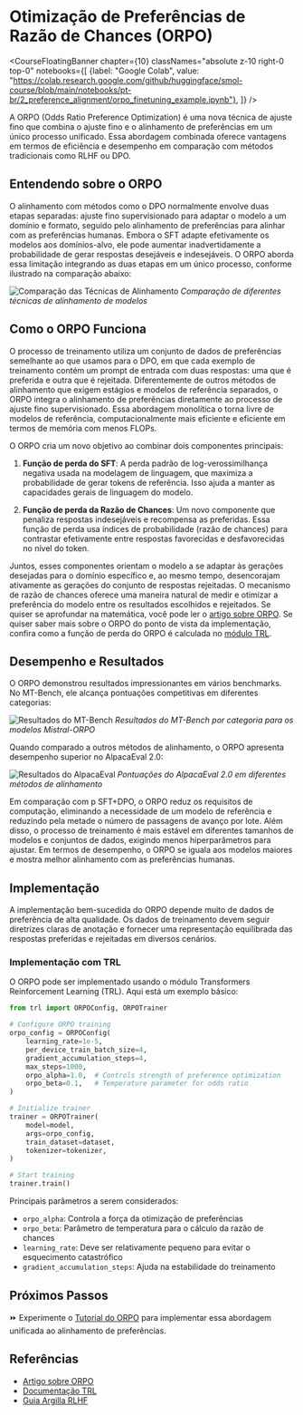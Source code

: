# Otimização de Preferências de Razão de Chances (ORPO)

<CourseFloatingBanner chapter={10}
  classNames="absolute z-10 right-0 top-0"
  notebooks={[
    {label: "Google Colab", value: "https://colab.research.google.com/github/huggingface/smol-course/blob/main/notebooks/pt-br/2_preference_alignment/orpo_finetuning_example.ipynb"},
]} />

A ORPO (Odds Ratio Preference Optimization) é uma nova técnica de ajuste fino que combina o ajuste fino e o alinhamento de preferências em um único processo unificado. Essa abordagem combinada oferece vantagens em termos de eficiência e desempenho em comparação com métodos tradicionais como RLHF ou DPO.

## Entendendo sobre o ORPO

O alinhamento com métodos como o DPO normalmente envolve duas etapas separadas: ajuste fino supervisionado para adaptar o modelo a um domínio e formato, seguido pelo alinhamento de preferências para alinhar com as preferências humanas. Embora o SFT adapte efetivamente os modelos aos domínios-alvo, ele pode aumentar inadvertidamente a probabilidade de gerar respostas desejáveis e indesejáveis. O ORPO aborda essa limitação integrando as duas etapas em um único processo, conforme ilustrado na comparação abaixo:

![Comparação das Técnicas de Alinhamento](https://argilla.io/images/blog/mantisnlp-rlhf/part-8-alignments.png)
*Comparação de diferentes técnicas de alinhamento de modelos*

## Como o ORPO Funciona

O processo de treinamento utiliza um conjunto de dados de preferências semelhante ao que usamos para o DPO, em que cada exemplo de treinamento contém um prompt de entrada com duas respostas: uma que é preferida e outra que é rejeitada. Diferentemente de outros métodos de alinhamento que exigem estágios e modelos de referência separados, o ORPO integra o alinhamento de preferências diretamente ao processo de ajuste fino supervisionado. Essa abordagem monolítica o torna livre de modelos de referência, computacionalmente mais eficiente e eficiente em termos de memória com menos FLOPs.

O ORPO cria um novo objetivo ao combinar dois componentes principais:

1. **Função de perda do SFT**: A perda padrão de log-verossimilhança negativa usada na modelagem de linguagem, que maximiza a probabilidade de gerar tokens de referência. Isso ajuda a manter as capacidades gerais de linguagem do modelo.

2. **Função de perda da Razão de Chances**: Um novo componente que penaliza respostas indesejáveis e recompensa as preferidas. Essa função de perda usa índices de probabilidade (razão de chances) para contrastar efetivamente entre respostas favorecidas e desfavorecidas no nível do token.

Juntos, esses componentes orientam o modelo a se adaptar às gerações desejadas para o domínio específico e, ao mesmo tempo, desencorajam ativamente as gerações do conjunto de respostas rejeitadas. O mecanismo de razão de chances oferece uma maneira natural de medir e otimizar a preferência do modelo entre os resultados escolhidos e rejeitados. Se quiser se aprofundar na matemática, você pode ler o [artigo sobre ORPO](https://arxiv.org/abs/2403.07691). Se quiser saber mais sobre o ORPO do ponto de vista da implementação, confira como a função de perda do ORPO é calculada no [módulo TRL](https://github.com/huggingface/trl/blob/b02189aaa538f3a95f6abb0ab46c0a971bfde57e/trl/trainer/orpo_trainer.py#L660).

## Desempenho e Resultados

O ORPO demonstrou resultados impressionantes em vários benchmarks. No MT-Bench, ele alcança pontuações competitivas em diferentes categorias:

![Resultados do MT-Bench](https://argilla.io/images/blog/mantisnlp-rlhf/part-8-mtbench.png)
*Resultados do MT-Bench por categoria para os modelos Mistral-ORPO*

Quando comparado a outros métodos de alinhamento, o ORPO apresenta desempenho superior no AlpacaEval 2.0:

![Resultados do AlpacaEval](https://argilla.io/images/blog/mantisnlp-rlhf/part-8-winrate.png)
*Pontuações do AlpacaEval 2.0 em diferentes métodos de alinhamento*

Em comparação com p SFT+DPO, o ORPO reduz os requisitos de computação, eliminando a necessidade de um modelo de referência e reduzindo pela metade o número de passagens de avanço por lote. Além disso, o processo de treinamento é mais estável em diferentes tamanhos de modelos e conjuntos de dados, exigindo menos hiperparâmetros para ajustar. Em termos de desempenho, o ORPO se iguala aos modelos maiores e mostra melhor alinhamento com as preferências humanas.

## Implementação 

A implementação bem-sucedida do ORPO depende muito de dados de preferência de alta qualidade. Os dados de treinamento devem seguir diretrizes claras de anotação e fornecer uma representação equilibrada das respostas preferidas e rejeitadas em diversos cenários. 

### Implementação com TRL

O ORPO pode ser implementado usando o módulo Transformers Reinforcement Learning (TRL). Aqui está um exemplo básico:

```python
from trl import ORPOConfig, ORPOTrainer

# Configure ORPO training
orpo_config = ORPOConfig(
    learning_rate=1e-5,
    per_device_train_batch_size=4,
    gradient_accumulation_steps=4,
    max_steps=1000,
    orpo_alpha=1.0,  # Controls strength of preference optimization
    orpo_beta=0.1,   # Temperature parameter for odds ratio
)

# Initialize trainer
trainer = ORPOTrainer(
    model=model,
    args=orpo_config,
    train_dataset=dataset,
    tokenizer=tokenizer,
)

# Start training
trainer.train()
```

Principais parâmetros a serem considerados:
- `orpo_alpha`: Controla a força da otimização de preferências
- `orpo_beta`: Parâmetro de temperatura para o cálculo da razão de chances
- `learning_rate`: Deve ser relativamente pequeno para evitar o esquecimento catastrófico
- `gradient_accumulation_steps`: Ajuda na estabilidade do treinamento

## Próximos Passos

⏩ Experimente o [Tutorial do ORPO](../../../notebooks/pt-br/2_preference_alignment/orpo_tutorial.ipynb) para implementar essa abordagem unificada ao alinhamento de preferências.

## Referências
- [Artigo sobre ORPO](https://arxiv.org/abs/2403.07691)
- [Documentação TRL](https://huggingface.co/docs/trl/index)
- [Guia Argilla RLHF](https://argilla.io/blog/mantisnlp-rlhf-part-8/) 